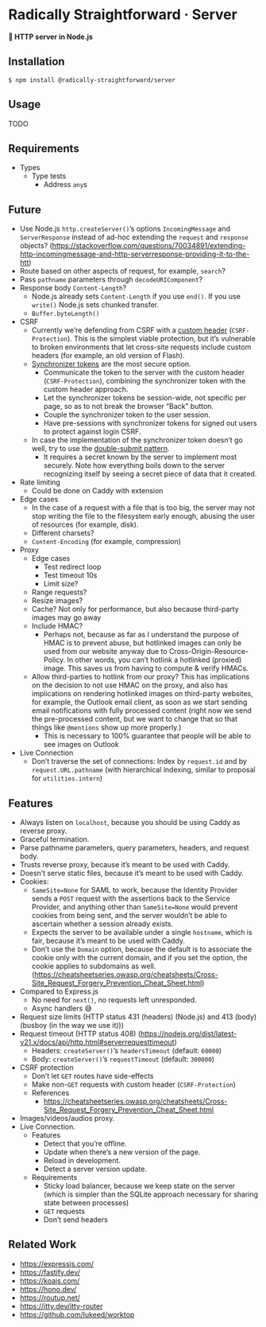 # Radically Straightforward · Server

**🦾 HTTP server in Node.js**

## Installation

```console
$ npm install @radically-straightforward/server
```

## Usage

TODO

## Requirements

- Types
  - Type tests
    - Address `any`s

## Future

- Use Node.js `http.createServer()`’s options `IncomingMessage` and `ServerResponse` instead of ad-hoc extending the `request` and `response` objects? (https://stackoverflow.com/questions/70034891/extending-http-incomingmessage-and-http-serverresponse-providing-it-to-the-htt)
- Route based on other aspects of request, for example, `search`?
- Pass `pathname` parameters through `decodeURIComponent`?
- Response body `Content-Length`?
  - Node.js already sets `Content-Length` if you use `end()`. If you use `write()` Node.js sets chunked transfer.
  - `Buffer.byteLength()`
- CSRF
  - Currently we’re defending from CSRF with a [custom header](https://cheatsheetseries.owasp.org/cheatsheets/Cross-Site_Request_Forgery_Prevention_Cheat_Sheet.html#use-of-custom-request-headers) (`CSRF-Protection`). This is the simplest viable protection, but it’s vulnerable to broken environments that let cross-site requests include custom headers (for example, an old version of Flash).
  - [Synchronizer tokens](https://cheatsheetseries.owasp.org/cheatsheets/Cross-Site_Request_Forgery_Prevention_Cheat_Sheet.html#synchronizer-token-pattern) are the most secure option.
    - Communicate the token to the server with the custom header (`CSRF-Protection`), combining the synchronizer token with the custom header approach.
    - Let the synchronizer tokens be session-wide, not specific per page, so as to not break the browser “Back” button.
    - Couple the synchronizer token to the user session.
    - Have pre-sessions with synchronizer tokens for signed out users to protect against login CSRF.
  - In case the implementation of the synchronizer token doesn’t go well, try to use the [double-submit pattern](https://cheatsheetseries.owasp.org/cheatsheets/Cross-Site_Request_Forgery_Prevention_Cheat_Sheet.html#double-submit-cookie).
    - It requires a secret known by the server to implement most securely. Note how everything boils down to the server recognizing itself by seeing a secret piece of data that it created.
- Rate limiting
  - Could be done on Caddy with extension
- Edge cases
  - In the case of a request with a file that is too big, the server may not stop writing the file to the filesystem early enough, abusing the user of resources (for example, disk).
  - Different charsets?
  - `Content-Encoding` (for example, compression)
- Proxy
  - Edge cases
    - Test redirect loop
    - Test timeout 10s
    - Limit size?
  - Range requests?
  - Resize images?
  - Cache? Not only for performance, but also because third-party images may go away
  - Include HMAC?
    - Perhaps not, because as far as I understand the purpose of HMAC is to prevent abuse, but hotlinked images can only be used from our website anyway due to Cross-Origin-Resource-Policy. In other words, you can’t hotlink a hotlinked (proxied) image. This saves us from having to compute & verify HMACs.
  - Allow third-parties to hotlink from our proxy? This has implications on the decision to not use HMAC on the proxy, and also has implications on rendering hotlinked images on third-party websites, for example, the Outlook email client, as soon as we start sending email notifications with fully processed content (right now we send the pre-processed content, but we want to change that so that things like `@mentions` show up more properly.)
    - This is necessary to 100% guarantee that people will be able to see images on Outlook
- Live Connection
  - Don’t traverse the set of connections: Index by `request.id` and by `request.URL.pathname` (with hierarchical indexing, similar to proposal for `utilities.intern`)

## Features

- Always listen on `localhost`, because you should be using Caddy as reverse proxy.
- Graceful termination.
- Parse pathname parameters, query parameters, headers, and request body.
- Trusts reverse proxy, because it’s meant to be used with Caddy.
- Doesn’t serve static files, because it’s meant to be used with Caddy.
- Cookies:
  - `SameSite=None` for SAML to work, because the Identity Provider sends a `POST` request with the assertions back to the Service Provider, and anything other than `SameSite=None` would prevent cookies from being sent, and the server wouldn’t be able to ascertain whether a session already exists.
  - Expects the server to be available under a single `hostname`, which is fair, because it’s meant to be used with Caddy.
  - Don’t use the `Domain` option, because the default is to associate the cookie only with the current domain, and if you set the option, the cookie applies to subdomains as well. (https://cheatsheetseries.owasp.org/cheatsheets/Cross-Site_Request_Forgery_Prevention_Cheat_Sheet.html)
- Compared to Express.js
  - No need for `next()`, no requests left unresponded.
  - Async handlers 😅
- Request size limits (HTTP status 431 (headers) (Node.js) and 413 (body) (busboy (in the way we use it)))
- Request timeout (HTTP status 408) (https://nodejs.org/dist/latest-v21.x/docs/api/http.html#serverrequesttimeout)
  - Headers: `createServer()`’s `headersTimeout` (default: `60000`)
  - Body: `createServer()`’s `requestTimeout` (default: `300000`)
- CSRF protection
  - Don’t let `GET` routes have side-effects
  - Make non-`GET` requests with custom header (`CSRF-Protection`)
  - References
    - <https://cheatsheetseries.owasp.org/cheatsheets/Cross-Site_Request_Forgery_Prevention_Cheat_Sheet.html>
- Images/videos/audios proxy.
- Live Connection.
  - Features
    - Detect that you’re offline.
    - Update when there’s a new version of the page.
    - Reload in development.
    - Detect a server version update.
  - Requirements
    - Sticky load balancer, because we keep state on the server (which is simpler than the SQLite approach necessary for sharing state between processes)
    - `GET` requests
    - Don’t send headers

## Related Work

- <https://expressjs.com/>
- <https://fastify.dev/>
- <https://koajs.com/>
- <https://hono.dev/>
- <https://routup.net/>
- <https://itty.dev/itty-router>
- <https://github.com/lukeed/worktop>
